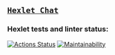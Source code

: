 ## <code>[Hexlet Chat](https://slack-chat-koc9.onrender.com/)</code> 

### Hexlet tests and linter status:
[![Actions Status](https://github.com/B1ckbeard/frontend-project-12/actions/workflows/hexlet-check.yml/badge.svg)](https://github.com/B1ckbeard/frontend-project-12/actions)
[![Maintainability](https://api.codeclimate.com/v1/badges/39f3d792894d97c9625f/maintainability)](https://codeclimate.com/github/B1ckbeard/frontend-project-12/maintainability)